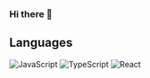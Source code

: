 ### Hi there 👋

## Languages 

![JavaScript](https://img.shields.io/badge/javascript-090909.svg?style=for-the-badge&logo=javascript&logoColor=white)
![TypeScript](https://img.shields.io/badge/typescript-090909.svg?style=for-the-badge&logo=typescript&logoColor=white)
![React](https://img.shields.io/badge/react-090909.svg?style=for-the-badge&logo=react&logoColor=white)




